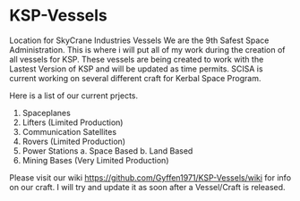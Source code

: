 # KSP-Vessels
Location for SkyCrane Industries Vessels
We are the 9th Safest Space Administration.
This is where i will put all of my work during the creation of all vessels for KSP.
These vessels are being created to work with the Lastest Version of KSP and will be updated as time permits.
SCISA is current working on several different craft for Kerbal Space Program.

Here is a list of our current prjects.
  1.  Spaceplanes
  2.  Lifters (Limited Production)
  3.  Communication Satellites
  4.  Rovers (Limited Production)
  5.  Power Stations
    a. Space Based
    b. Land Based
  6.  Mining Bases (Very Limited Production)
  
Please visit our wiki https://github.com/Gyffen1971/KSP-Vessels/wiki for info on our craft.
I will try and update it as soon after a Vessel/Craft is released.
